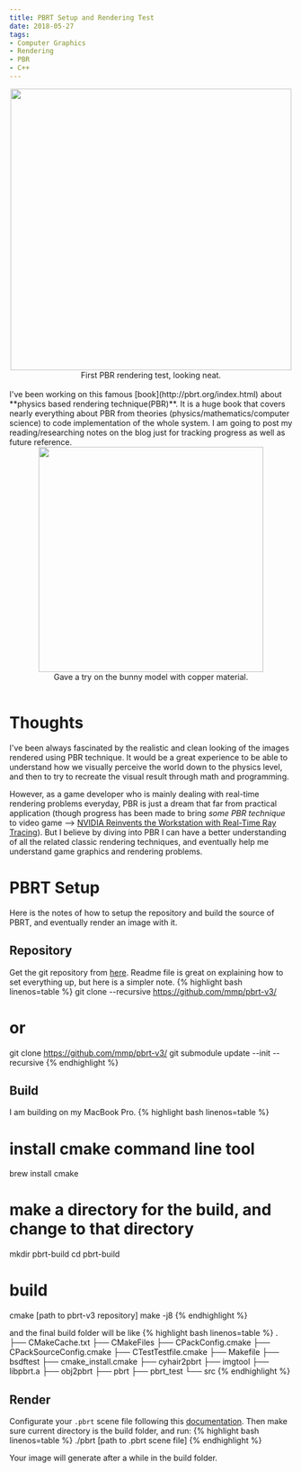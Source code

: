```yaml
---
title: PBRT Setup and Rendering Test
date: 2018-05-27
tags:
- Computer Graphics
- Rendering
- PBR
- C++
---
```

<!---
Featured image.
-->
<img src="{{ site.url }}/images/pbrt-sphere.jpg" width="500"  style="display:block; margin:auto;">
<figcaption style="text-align: center;">First PBR rendering test, looking neat. </figcaption>
<br />
I've been working on this famous [book](http://pbrt.org/index.html) about **physics based rendering technique(PBR)**. It is a huge book that covers nearly everything about PBR from theories (physics/mathematics/computer science) to code implementation of the whole system. I am going to post my reading/researching notes on the blog just for tracking progress as well as future reference.

<!-- Image -->
<img src="{{ site.url }}/images/pbrt-bunny.jpg" width="400" height="400" style="display:block; margin:auto;">
<figcaption style="text-align: center;">Gave a try on the bunny model with copper material. </figcaption>
<br />

# Thoughts
I've been always fascinated by the realistic and clean looking of the images rendered using PBR technique. It would be a great experience to be able to understand how we visually perceive the world down to the physics level, and then to try to recreate the visual result through math and programming.

However, as a game developer who is mainly dealing with real-time rendering problems everyday, PBR is just a dream that far from practical application (though progress has been made to bring *some PBR technique* to video game --> [NVIDIA Reinvents the Workstation with Real-Time Ray Tracing](https://nvidianews.nvidia.com/news/nvidia-reinvents-the-workstation-with-real-time-ray-tracing)). But I believe by diving into PBR I can have a better understanding of all the related classic rendering techniques, and eventually help me understand game graphics and rendering problems.

# PBRT Setup
Here is the notes of how to setup the repository and build the source of PBRT, and eventually render an image with it.
## Repository
Get the git repository from [here](https://github.com/mmp/pbrt-v3). Readme file is great on explaining how to set everything up, but here is a simpler note.
{% highlight bash linenos=table %}
git clone --recursive https://github.com/mmp/pbrt-v3/
# or
git clone https://github.com/mmp/pbrt-v3/
git submodule update --init --recursive
{% endhighlight %}

## Build
I am building on my MacBook Pro.
{% highlight bash linenos=table %}
# install cmake command line tool
brew install cmake
# make a directory for the build, and change to that directory
mkdir pbrt-build
cd pbrt-build
# build
cmake [path to pbrt-v3 repository]
make -j8
{% endhighlight %}

and the final build folder will be like
{% highlight bash linenos=table %}
.
├── CMakeCache.txt
├── CMakeFiles
├── CPackConfig.cmake
├── CPackSourceConfig.cmake
├── CTestTestfile.cmake
├── Makefile
├── bsdftest
├── cmake_install.cmake
├── cyhair2pbrt
├── imgtool
├── libpbrt.a
├── obj2pbrt
├── pbrt
├── pbrt_test
└── src
{% endhighlight %}

## Render
Configurate your `.pbrt` scene file following this [documentation](http://pbrt.org/fileformat-v3.html#example). Then make sure current directory is the build folder, and run:
{% highlight bash linenos=table %}
./pbrt [path to .pbrt scene file]
{% endhighlight %}

Your image will generate after a while in the build folder.
